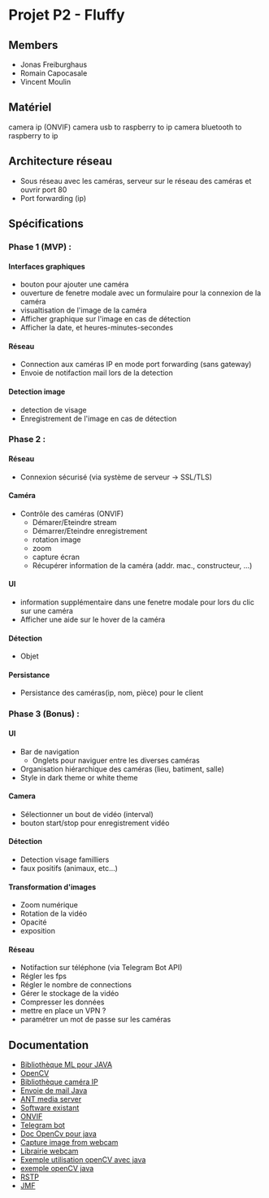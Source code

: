 # Projet P2 - Fluffy

## Members

* Jonas Freiburghaus
* Romain Capocasale
* Vincent Moulin

## Matériel

camera ip (ONVIF)
camera usb to raspberry to ip
camera bluetooth to raspberry to ip

## Architecture réseau

* Sous réseau avec les caméras, serveur sur le réseau des caméras et ouvrir port 80
* Port forwarding (ip)

## Spécifications

### Phase 1 (MVP) :

#### Interfaces graphiques

* bouton pour ajouter une caméra
* ouverture de fenetre modale avec un formulaire pour la connexion de la caméra
* visualtisation de l'image de la caméra
* Afficher graphique sur l'image en cas de détection
* Afficher la date, et heures-minutes-secondes

#### Réseau

* Connection aux caméras IP en mode port forwarding (sans gateway)
* Envoie de notifaction mail lors de la detection

#### Detection image

* detection de visage
* Enregistrement de l'image en cas de détection

### Phase 2 :

#### Réseau

* Connexion sécurisé (via système de serveur -> SSL/TLS)

#### Caméra

* Contrôle des caméras  (ONVIF)
	* Démarer/Eteindre stream
	* Démarrer/Eteindre enregistrement
	* rotation image
	* zoom
	* capture écran
	* Récupérer information de la caméra (addr. mac., constructeur, ...)

#### UI

* information supplémentaire dans une fenetre modale pour lors du clic sur une caméra
* Afficher une aide sur le hover de la caméra

#### Détection

* Objet

#### Persistance

* Persistance des caméras(ip, nom, pièce) pour le client

### Phase 3 (Bonus) :

#### UI

* Bar de navigation
	* Onglets pour naviguer entre les diverses caméras
* Organisation hiérarchique des caméras (lieu, batiment, salle)
* Style in dark theme or white theme

#### Camera

* Sélectionner un bout de vidéo (interval)
* bouton start/stop pour enregistrement vidéo

#### Détection

* Detection visage familliers
* faux positifs (animaux, etc...)

#### Transformation d'images

* Zoom numérique
* Rotation de la vidéo
* Opacité
* exposition

#### Réseau

* Notifaction sur téléphone (via Telegram Bot API)
* Régler les fps
* Régler le nombre de connections
* Gérer le stockage de la vidéo
* Compresser les données
* mettre en place un VPN ?
* paramétrer un mot de passe sur les caméras



## Documentation

* [Bibliothèque ML pour JAVA](http://neuroph.sourceforge.net/index.html)
* [OpenCV](https://opencv-java-tutorials.readthedocs.io/en/latest/)
* [Bibliothèque caméra IP](http://webcam-capture.sarxos.pl/)
* [Envoie de mail Java](https://www.tutorialspoint.com/java/java_sending_email.htm)
* [ANT media server](https://github.com/ant-media/Ant-Media-Server)
* [Software existant](https://www.raymond.cc/blog/set-up-logitech-webcam-as-motion-detector-and-send-alert-via-sms-text-message/)
* [ONVIF](https://www.onvif.org/)
* [Telegram bot](https://telegram.org/blog/bot-revolution)
* [Doc OpenCv pour java](https://opencv-java-tutorials.readthedocs.io/en/latest/)
* [Capture image from webcam](https://stackoverflow.com/questions/276292/capturing-image-from-webcam-in-java)
* [Librairie webcam](https://github.com/sarxos/webcam-capture)
* [Exemple utilisation openCV avec java](http://answers.opencv.org/question/46638/java-how-capture-webcam-and-show-it-in-a-jpanel-like-imshow/)
* [exemple openCV java](http://rapidprogrammer.com/how-to-access-camera-with-opencv-and-java)
* [RSTP](https://reolink.com/rtsp-ip-camera-and-best-rtsp-camera-buying-guide/)
* [JMF]()
